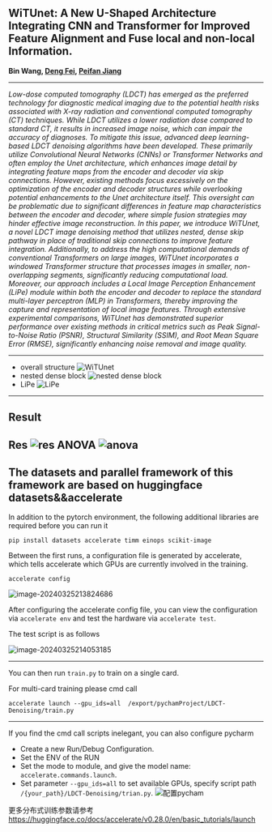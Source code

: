 ## WiTUnet: A New U-Shaped Architecture Integrating CNN and Transformer for Improved Feature Alignment and Fuse local and non-local Information.

<b>
Bin Wang, 
<a href='https://dengfei-ailab.github.io'>Deng Fei</a>, 
<a href='https://github.com/jiangpeifan'>Peifan Jiang</a>
</b>

<hr>
<i>Low-dose computed tomography (LDCT) has emerged as the preferred technology for diagnostic medical imaging due to the potential health risks associated with X-ray radiation and conventional computed tomography (CT) techniques. While LDCT utilizes a lower radiation dose compared to standard CT, it results in increased image noise, which can impair the accuracy of diagnoses. To mitigate this issue, advanced deep learning-based LDCT denoising algorithms have been developed. These primarily utilize Convolutional Neural Networks (CNNs) or Transformer Networks and often employ the Unet architecture, which enhances image detail by integrating feature maps from the encoder and decoder via skip connections. However, existing methods focus excessively on the optimization of the encoder and decoder structures while overlooking potential enhancements to the Unet architecture itself. This oversight can be problematic due to significant differences in feature map characteristics between the encoder and decoder, where simple fusion strategies may hinder effective image reconstruction. In this paper, we introduce WiTUnet, a novel LDCT image denoising method that utilizes nested, dense skip pathway in place of traditional skip connections to improve feature integration. Additionally, to address the high computational demands of conventional Transformers on large images, WiTUnet incorporates a windowed Transformer structure that processes images in smaller, non-overlapping segments, significantly reducing computational load. Moreover, our approach includes a Local Image Perception Enhancement (LiPe) module within both the encoder and decoder to replace the standard multi-layer perceptron (MLP) in Transformers, thereby improving the capture and representation of local image features. Through extensive experimental comparisons, WiTUnet has demonstrated superior performance over existing methods in critical metrics such as Peak Signal-to-Noise Ratio (PSNR), Structural Similarity (SSIM), and Root Mean Square Error (RMSE), significantly enhancing noise removal and image quality.</i>



---
- overall structure
![WiTUnet](./img/overall_structure.jpg)
- nested dense block
![nested dense block](./img/nested_dense_block.jpg)
- LiPe
![LiPe](./img/LiPe.jpg)


---

## Result
Res
![res](./img/res.jpg)
ANOVA
![anova](./img/anova.jpg)
---
## The datasets and parallel framework of this framework are based on huggingface datasets&&accelerate
In addition to the pytorch environment, the following additional libraries are required before you can run it
```shell
pip install datasets accelerate timm einops scikit-image
```

Between the first runs, a configuration file is generated by accelerate, which tells accelerate which GPUs are currently involved in the training.
```shell
accelerate config
```

![image-20240325213824686](./img/acc_config.png)

After configuring the accelerate config file, you can view the configuration via `accelerate env` and test the hardware via `accelerate test`.

The test script is as follows

![image-20240325214053185](./img/acc_env.png)

---
You can then run `train.py` to train on a single card.

For multi-card training please cmd call
```shell
accelerate launch --gpu_ids=all  /export/pychamProject/LDCT-Denoising/train.py
```

---
If you find the cmd call scripts inelegant, you can also configure pycharm
- Create a new Run/Debug Configuration.
- Set the ENV of the RUN
- Set the mode to module, and give the model name: `accelerate.commands.launch`.
- Set parameter `--gpu_ids=all` to set available GPUs, specify script path `/{your_path}/LDCT-Denoising/trian.py`.
![配置pycham](./img/pycham_config.png)

更多分布式训练参数请参考 https://huggingface.co/docs/accelerate/v0.28.0/en/basic_tutorials/launch

